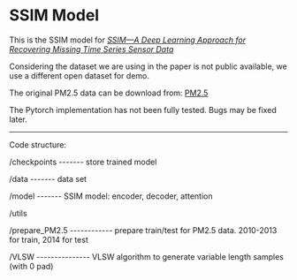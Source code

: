 # SSIM Model

This is the SSIM model for *[SSIM—A Deep Learning Approach for Recovering Missing Time Series Sensor Data](https://ieeexplore.ieee.org/document/8681112)*

Considering the dataset we are using in the paper is not public available, we use a different open dataset for demo. 

The original PM2.5 data can be download from: [PM2.5](https://archive.ics.uci.edu/ml/datasets/Beijing+PM2.5+Data)

The Pytorch implementation has not been fully tested.
Bugs may be fixed later.

***

Code structure:

/checkpoints ------- store trained model

/data        ------- data set

/model       ------- SSIM model: encoder, decoder, attention

/utils

/prepare_PM2.5 ------------ prepare train/test for PM2.5 data. 2010-2013 for train, 2014 for test

/VLSW --------------- VLSW algorithm to generate variable length samples (with 0 pad)
     
